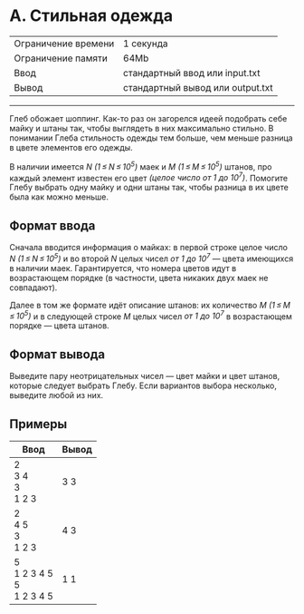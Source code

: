 # A. Стильная одежда

<table>
  <tr>
  	<td>Ограничение времени</td>
  	<td>1 секунда</td>
  </tr>
  <tr>
  	<td>Ограничение памяти</td>
  	<td>64Mb</td>
  </tr>
  <tr>
  	<td>Ввод</td>
  	<td>стандартный ввод или input.txt</td>
  </tr>
  <tr>
  	<td>Вывод</td>
  	<td>стандартный вывод или output.txt</td>
  </tr>
</table>

---
Глеб обожает шоппинг. Как-то раз он загорелся идеей подобрать себе майку и штаны так, чтобы выглядеть в них максимально стильно. В понимании Глеба стильность одежды тем больше, чем меньше разница в цвете элементов его одежды.

В наличии имеется *N (1 ≤ N ≤ 10<sup>5</sup>)* маек и *M (1 ≤ M ≤ 10<sup>5</sup>)* штанов, про каждый элемент известен его цвет *(целое число от 1 до 10<sup>7</sup>)*. Помогите Глебу выбрать одну майку и одни штаны так, чтобы разница в их цвете была как можно меньше.

## Формат ввода

Сначала вводится информация о майках: в первой строке целое число *N (1 ≤ N ≤ 10<sup>5</sup>)* и во второй *N* целых чисел *от 1 до 10<sup>7</sup>* — цвета имеющихся в наличии маек. Гарантируется, что номера цветов идут в возрастающем порядке (в частности, цвета никаких двух маек не совпадают).

Далее в том же формате идёт описание штанов: их количество *M (1 ≤ M ≤ 10<sup>5</sup>)* и в следующей строке *M* целых чисел *от 1 до 10<sup>7</sup>* в возрастающем порядке — цвета штанов.

## Формат вывода

Выведите пару неотрицательных чисел — цвет майки и цвет штанов, которые следует выбрать Глебу. Если вариантов выбора несколько, выведите любой из них.

## Примеры

|Ввод|Вывод|
|---|---|
|2<br>3 4<br>3<br>1 2 3|3 3|
|2<br>4 5<br>3<br>1 2 3|4 3|
|5<br>1 2 3 4 5<br>5<br>1 2 3 4 5|1 1|
